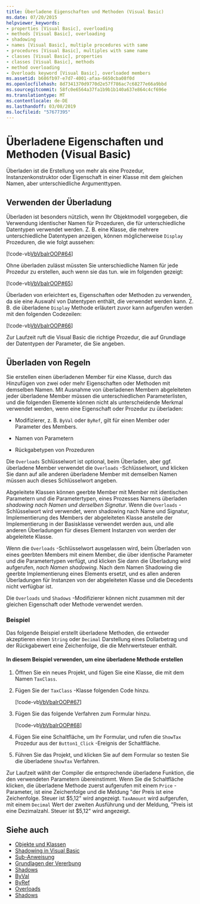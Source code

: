 ```yaml
---
title: Überladene Eigenschaften und Methoden (Visual Basic)
ms.date: 07/20/2015
helpviewer_keywords:
- properties [Visual Basic], overloading
- methods [Visual Basic], overloading
- shadowing
- names [Visual Basic], multiple procedures with same
- procedures [Visual Basic], multiples with same name
- classes [Visual Basic], properties
- classes [Visual Basic], methods
- method overloading
- Overloads keyword [Visual Basic], overloaded members
ms.assetid: b686fb97-e7d7-4001-afaa-6650cba08f0d
ms.openlocfilehash: 8d7341370d9770d2e57f786ac7c68277e66a9bbd
ms.sourcegitcommit: 58fc0e6564a37fa1b9b1b140a637e864c4cf696e
ms.translationtype: MT
ms.contentlocale: de-DE
ms.lasthandoff: 03/08/2019
ms.locfileid: "57677395"
---
```

# <a name="overloaded-properties-and-methods-visual-basic"></a>Überladene Eigenschaften und Methoden (Visual Basic)

Überladen ist die Erstellung von mehr als eine Prozedur, Instanzenkonstruktor oder Eigenschaft in einer Klasse mit dem gleichen Namen, aber unterschiedliche Argumenttypen.

## <a name="overloading-usage"></a>Verwenden der Überladung

Überladen ist besonders nützlich, wenn Ihr Objektmodell vorgegeben, die Verwendung identischer Namen für Prozeduren, die für unterschiedliche Datentypen verwendet werden. Z. B. eine Klasse, die mehrere unterschiedliche Datentypen anzeigen, können möglicherweise `Display` Prozeduren, die wie folgt aussehen:

[!code-vb[VbVbalrOOP#64](~/samples/snippets/visualbasic/VS_Snippets_VBCSharp/VbVbalrOOP/VB/OOP.vb#64)]

Ohne überladen zulässt müssten Sie unterschiedliche Namen für jede Prozedur zu erstellen, auch wenn sie das tun. wie im folgenden gezeigt:

[!code-vb[VbVbalrOOP#65](~/samples/snippets/visualbasic/VS_Snippets_VBCSharp/VbVbalrOOP/VB/OOP.vb#65)]

Überladen von erleichtert es, Eigenschaften oder Methoden zu verwenden, da sie eine Auswahl von Datentypen enthält, die verwendet werden kann. Z. B. die überladene `Display` Methode erläutert zuvor kann aufgerufen werden mit den folgenden Codezeilen:

[!code-vb[VbVbalrOOP#66](~/samples/snippets/visualbasic/VS_Snippets_VBCSharp/VbVbalrOOP/VB/OOP.vb#66)]

Zur Laufzeit ruft die Visual Basic die richtige Prozedur, die auf Grundlage der Datentypen der Parameter, die Sie angeben.

## <a name="overloading-rules"></a>Überladen von Regeln

 Sie erstellen einen überladenen Member für eine Klasse, durch das Hinzufügen von zwei oder mehr Eigenschaften oder Methoden mit demselben Namen. Mit Ausnahme von überladenen Membern abgeleiteten jeder überladene Member müssen die unterschiedlichen Parameterlisten, und die folgenden Elemente können nicht als unterscheidende Merkmal verwendet werden, wenn eine Eigenschaft oder Prozedur zu überladen:

- Modifizierer, z. B. `ByVal` oder `ByRef`, gilt für einen Member oder Parameter des Members.

- Namen von Parametern

- Rückgabetypen von Prozeduren

Die `Overloads` Schlüsselwort ist optional, beim Überladen, aber ggf. überladene Member verwendet die `Overloads` -Schlüsselwort, und klicken Sie dann auf alle anderen überladene Member mit demselben Namen müssen auch dieses Schlüsselwort angeben.

Abgeleitete Klassen können geerbte Member mit Member mit identischen Parametern und die Parametertypen, eines Prozesses Namens überladen *shadowing nach Namen und derselben Signatur*. Wenn die `Overloads` -Schlüsselwort wird verwendet, wenn shadowing nach Name und Signatur, Implementierung des Members der abgeleiteten Klasse anstelle der Implementierung in der Basisklasse verwendet werden aus, und alle anderen Überladungen für dieses Element Instanzen von werden der abgeleitete Klasse.

Wenn die `Overloads` -Schlüsselwort ausgelassen wird, beim Überladen von eines geerbten Members mit einem Member, die über identische Parameter und die Parametertypen verfügt, und klicken Sie dann die Überladung wird aufgerufen, *nach Namen shadowing*. Nach dem Namen Shadowing die geerbte Implementierung eines Elements ersetzt, und es allen anderen Überladungen für Instanzen von der abgeleiteten Klasse und die Decedents nicht verfügbar ist.

Die `Overloads` und `Shadows` -Modifizierer können nicht zusammen mit der gleichen Eigenschaft oder Methode verwendet werden.

### <a name="example"></a>Beispiel

Das folgende Beispiel erstellt überladene Methoden, die entweder akzeptieren einen `String` oder `Decimal` Darstellung eines Dollarbetrag und der Rückgabewert eine Zeichenfolge, die die Mehrwertsteuer enthält.

#### <a name="to-use-this-example-to-create-an-overloaded-method"></a>In diesem Beispiel verwenden, um eine überladene Methode erstellen

1. Öffnen Sie ein neues Projekt, und fügen Sie eine Klasse, die mit dem Namen `TaxClass`.

2. Fügen Sie der `TaxClass` -Klasse folgenden Code hinzu.

    [!code-vb[VbVbalrOOP#67](~/samples/snippets/visualbasic/VS_Snippets_VBCSharp/VbVbalrOOP/VB/OOP.vb#67)]

3. Fügen Sie das folgende Verfahren zum Formular hinzu.

    [!code-vb[VbVbalrOOP#68](~/samples/snippets/visualbasic/VS_Snippets_VBCSharp/VbVbalrOOP/VB/OOP.vb#68)]

4. Fügen Sie eine Schaltfläche, um Ihr Formular, und rufen die `ShowTax` Prozedur aus der `Button1_Click` -Ereignis der Schaltfläche.

5. Führen Sie das Projekt, und klicken Sie auf dem Formular so testen Sie die überladene `ShowTax` Verfahren.

Zur Laufzeit wählt der Compiler die entsprechende überladene Funktion, die den verwendeten Parametern übereinstimmt. Wenn Sie die Schaltfläche klicken, die überladene Methode zuerst aufgerufen mit einem `Price` -Parameter, ist eine Zeichenfolge und die Meldung "der Preis ist eine Zeichenfolge. Steuer ist $5,12" wird angezeigt. `TaxAmount` wird aufgerufen, mit einem `Decimal` Wert der zweiten Ausführung und der Meldung, "Preis ist eine Dezimalzahl. Steuer ist $5,12" wird angezeigt.

## <a name="see-also"></a>Siehe auch

- [Objekte und Klassen](../../../../visual-basic/programming-guide/language-features/objects-and-classes/index.md)
- [Shadowing in Visual Basic](../../../../visual-basic/programming-guide/language-features/declared-elements/shadowing.md)
- [Sub-Anweisung](../../../../visual-basic/language-reference/statements/sub-statement.md)
- [Grundlagen der Vererbung](../../../../visual-basic/programming-guide/language-features/objects-and-classes/inheritance-basics.md)
- [Shadows](../../../../visual-basic/language-reference/modifiers/shadows.md)
- [ByVal](../../../../visual-basic/language-reference/modifiers/byval.md)
- [ByRef](../../../../visual-basic/language-reference/modifiers/byref.md)
- [Overloads](../../../../visual-basic/language-reference/modifiers/overloads.md)
- [Shadows](../../../../visual-basic/language-reference/modifiers/shadows.md)
